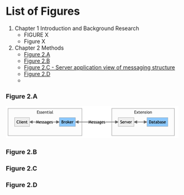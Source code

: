# List of Figures
1. Chapter 1 Introduction and Background Research
   * FIGURE X
   * Figure X
1. Chapter 2 Methods
   * [Figure 2.A](#figure-2a)
   * [Figure 2.B](#figure-2b)
   * [Figure 2.C - Server application view of messaging structure](#figure-2c)
   * [Figure 2.D](#figure-2d)
   * 



### Figure 2.A
![Figure 2.A](./report/figure2a.png)

### Figure 2.B

### Figure 2.C

### Figure 2.D